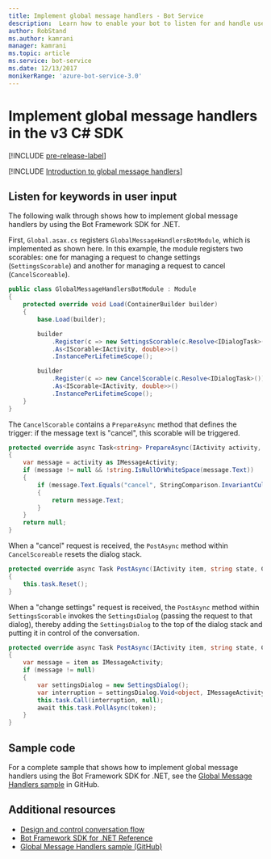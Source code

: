 ```yaml
---
title: Implement global message handlers - Bot Service
description:  Learn how to enable your bot to listen for and handle user input containing certain keywords using the Bot Framework SDK for .NET.
author: RobStand
ms.author: kamrani
manager: kamrani
ms.topic: article
ms.service: bot-service
ms.date: 12/13/2017
monikerRange: 'azure-bot-service-3.0'
---
```


# Implement global message handlers in the v3 C\# SDK

[!INCLUDE [pre-release-label](../includes/pre-release-label-v3.md)]

[!INCLUDE [Introduction to global message handlers](../includes/snippet-global-handlers-intro.md)]

## Listen for keywords in user input

The following walk through shows how to implement global message handlers by using the Bot Framework SDK for .NET.

First, `Global.asax.cs` registers `GlobalMessageHandlersBotModule`, which is implemented as shown here. 
In this example, the module registers two scorables: one for managing a request to change settings (`SettingsScorable`) 
and another for managing a request to cancel (`CancelScoreable`).

```cs
public class GlobalMessageHandlersBotModule : Module
{
    protected override void Load(ContainerBuilder builder)
    {
        base.Load(builder);

        builder
            .Register(c => new SettingsScorable(c.Resolve<IDialogTask>()))
            .As<IScorable<IActivity, double>>()
            .InstancePerLifetimeScope();

        builder
            .Register(c => new CancelScorable(c.Resolve<IDialogTask>()))
            .As<IScorable<IActivity, double>>()
            .InstancePerLifetimeScope();
    }
}
```

The `CancelScorable` contains a `PrepareAsync` method that defines the trigger: 
if the message text is "cancel", this scorable will be triggered.

```cs
protected override async Task<string> PrepareAsync(IActivity activity, CancellationToken token)
{
    var message = activity as IMessageActivity;
    if (message != null && !string.IsNullOrWhiteSpace(message.Text))
    {
        if (message.Text.Equals("cancel", StringComparison.InvariantCultureIgnoreCase))
        {
            return message.Text;
        }
    }
    return null;
}
```

When a "cancel" request is received, the `PostAsync` method within `CancelScoreable` 
resets the dialog stack. 

```cs
protected override async Task PostAsync(IActivity item, string state, CancellationToken token)
{
    this.task.Reset();
}
```

When a "change settings" request is received, the `PostAsync` method within `SettingsScorable` 
invokes the `SettingsDialog` (passing the request to that dialog), thereby adding the `SettingsDialog` 
to the top of the dialog stack and putting it in control of the conversation.

```cs
protected override async Task PostAsync(IActivity item, string state, CancellationToken token)
{
    var message = item as IMessageActivity;
    if (message != null)
    {
        var settingsDialog = new SettingsDialog();
        var interruption = settingsDialog.Void<object, IMessageActivity>();
        this.task.Call(interruption, null);
        await this.task.PollAsync(token);
    }
}
```

## Sample code

For a complete sample that shows how to implement global message handlers using the Bot Framework SDK for .NET, see the <a href="https://github.com/microsoft/BotBuilder-Samples/tree/v3-sdk-samples/CSharp/core-GlobalMessageHandlers" target="_blank">Global Message Handlers sample</a> in GitHub. 

## Additional resources

- [Design and control conversation flow](../bot-service-design-conversation-flow.md)
- <a href="/dotnet/api/?view=botbuilder-3.12.2.4" target="_blank">Bot Framework SDK for .NET Reference</a>
- <a href="https://github.com/microsoft/BotBuilder-Samples/tree/v3-sdk-samples/CSharp/core-GlobalMessageHandlers" target="_blank">Global Message Handlers sample (GitHub)</a>
